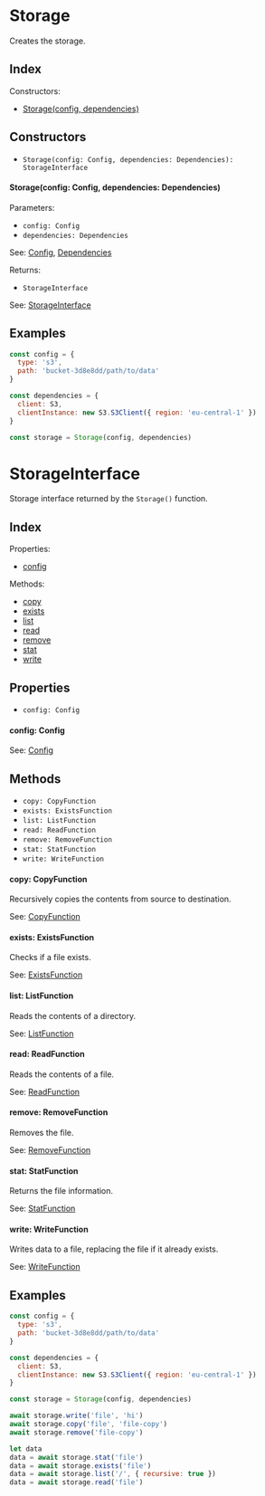 
# Storage


Creates the storage.

## Index


Constructors:

- [Storage(config, dependencies)](#storageconfig-config-dependencies-dependencies)




## Constructors

- `Storage(config: Config, dependencies: Dependencies): StorageInterface`


#### Storage(config: Config, dependencies: Dependencies)

Parameters:

- `config: Config`
- `dependencies: Dependencies`

See: [Config](Config.md), [Dependencies](Dependencies.md)

Returns:

- `StorageInterface`

See: [StorageInterface](StorageInterface.md)

## Examples

```js
const config = {
  type: 's3',
  path: 'bucket-3d8e8dd/path/to/data'
}

const dependencies = {
  client: S3,
  clientInstance: new S3.S3Client({ region: 'eu-central-1' })
}

const storage = Storage(config, dependencies)
```

# StorageInterface


Storage interface returned by the `Storage()` function.

## Index



Properties:

- [config](#config-config)


Methods:

- [copy](#copy)
- [exists](#exists)
- [list](#list)
- [read](#read)
- [remove](#remove)
- [stat](#stat)
- [write](#write)


## Properties

- `config: Config`


#### config: Config



See: [Config](Config.md)




## Methods

- `copy: CopyFunction`
- `exists: ExistsFunction`
- `list: ListFunction`
- `read: ReadFunction`
- `remove: RemoveFunction`
- `stat: StatFunction`
- `write: WriteFunction`


#### copy: CopyFunction

Recursively copies the contents from source to destination.

See: [CopyFunction](CopyFunction.md)




#### exists: ExistsFunction

Checks if a file exists.

See: [ExistsFunction](ExistsFunction.md)




#### list: ListFunction

Reads the contents of a directory.

See: [ListFunction](ListFunction.md)




#### read: ReadFunction

Reads the contents of a file.

See: [ReadFunction](ReadFunction.md)




#### remove: RemoveFunction

Removes the file.

See: [RemoveFunction](RemoveFunction.md)




#### stat: StatFunction

Returns the file information.

See: [StatFunction](StatFunction.md)




#### write: WriteFunction

Writes data to a file, replacing the file if it already exists.

See: [WriteFunction](WriteFunction.md)



## Examples

```js
const config = {
  type: 's3',
  path: 'bucket-3d8e8dd/path/to/data'
}

const dependencies = {
  client: S3,
  clientInstance: new S3.S3Client({ region: 'eu-central-1' })
}

const storage = Storage(config, dependencies)

await storage.write('file', 'hi')
await storage.copy('file', 'file-copy')
await storage.remove('file-copy')

let data
data = await storage.stat('file')
data = await storage.exists('file')
data = await storage.list('/', { recursive: true })
data = await storage.read('file')
```